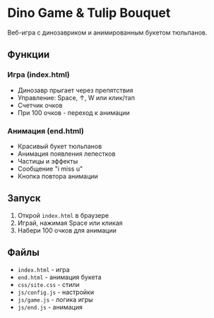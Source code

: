 # Dino Game & Tulip Bouquet

Веб-игра с динозавриком и анимированным букетом тюльпанов.

## Функции

### Игра (index.html)
- Динозавр прыгает через препятствия
- Управление: Space, ↑, W или клик/тап
- Счетчик очков
- При 100 очков - переход к анимации

### Анимация (end.html)
- Красивый букет тюльпанов
- Анимация появления лепестков
- Частицы и эффекты
- Сообщение "i miss u"
- Кнопка повтора анимации

## Запуск

1. Открой `index.html` в браузере
2. Играй, нажимая Space или кликая
3. Набери 100 очков для анимации

## Файлы

- `index.html` - игра
- `end.html` - анимация букета
- `css/site.css` - стили
- `js/config.js` - настройки
- `js/game.js` - логика игры
- `js/end.js` - анимация
